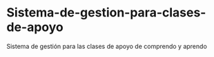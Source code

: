 # Sistema-de-gestion-para-clases-de-apoyo
Sistema de gestión para las clases de apoyo de comprendo y aprendo
